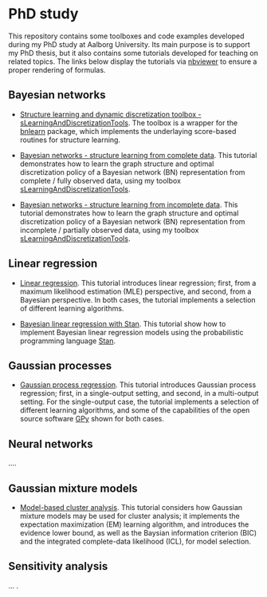# PhD study

This repository contains some toolboxes and code examples developed during my PhD study at Aalborg University. Its main purpose is to support my PhD thesis, but it also contains some tutorials developed for teaching on related topics. The links below display 
the tutorials via [nbviewer](https://nbviewer.jupyter.org/) to ensure a proper rendering of formulas.

## Bayesian networks

- [Structure learning and dynamic discretization toolbox - sLearningAndDiscretizationTools](https://github.com/SebastianGlavind/PhD-study/blob/master/Bayesian-networks/Toolboxes/sLearningAndDiscretizationTools.R). The toolbox is a wrapper for the [bnlearn](https://www.bnlearn.com/) package, which implements the underlaying score-based routines for structure learning.

- [Bayesian networks - structure learning from complete data](https://nbviewer.jupyter.org/github/SebastianGlavind/PhD-study/blob/master/BNs/BNs_sLearn_fullyObs.ipynb). This tutorial demonstrates how to learn the graph structure and optimal discretization policy of a Bayesian network (BN) representation from complete / fully observed data, using my toolbox [sLearningAndDiscretizationTools](https://github.com/SebastianGlavind/PhD-study/blob/master/Bayesian-networks/Toolboxes/sLearningAndDiscretizationTools.R). 

- [Bayesian networks - structure learning from incomplete data](https://nbviewer.jupyter.org/github/SebastianGlavind/PhD-study/blob/master/BNs/BNs_sLearn_partiallyObs.ipynb). This tutorial demonstrates how to learn the graph structure and optimal discretization policy of a Bayesian network (BN) representation from incomplete / partially observed data, using my toolbox [sLearningAndDiscretizationTools](https://github.com/SebastianGlavind/PhD-study/blob/master/Bayesian-networks/Toolboxes/sLearningAndDiscretizationTools.R).

## Linear regression

- [Linear regression](https://nbviewer.jupyter.org/github/SebastianGlavind/PhD-study/blob/master/Linear-regression/LinReg.ipynb). This tutorial introduces linear regression; first, from a maximum likelihood estimation (MLE) perspective, and second, from a Bayesian perspective. In both cases, the tutorial implements a selection of different learning algorithms. 

- [Bayesian linear regression with Stan](https://nbviewer.jupyter.org/github/SebastianGlavind/PhD-study/blob/master/Linear-regression/exStan_BayesLinReg.ipynb). This tutorial show how to implement Bayesian linear regression models using the probabilistic programming language [Stan](https://mc-stan.org/).

## Gaussian processes

- [Gaussian process regression](https://nbviewer.jupyter.org/github/SebastianGlavind/PhD-study/blob/master/Gaussian-processes/GaussianProcessRegression.ipynb). This tutorial introduces Gaussian process regression; first, in a single-output setting, and second, in a multi-output setting. For the single-output case, the tutorial implements a selection of different learning algorithms, and some of the capabilities of the open source software [GPy](https://sheffieldml.github.io/GPy/) shown for both cases.

## Neural networks
....

## Gaussian mixture models

- [Model-based cluster analysis](https://nbviewer.jupyter.org/github/SebastianGlavind/PhD-study/blob/master/Gaussian-mixtures/exEM_GMMs.ipynb). This tutorial considers how Gaussian mixture models may be used for cluster analysis; it implements the expectation maximization (EM) learning algorithm, and introduces the evidence lower bound, as well as the Baysian information criterion (BIC) and the integrated complete-data likelihood (ICL), for model selection.

## Sensitivity analysis
...
.
